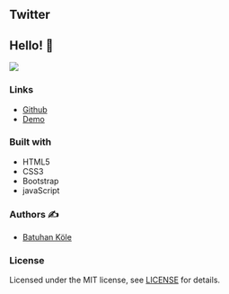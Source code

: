## Twitter

## Hello! 👋  

![](https://cdn.discordapp.com/attachments/882266990658588743/948610496859353138/Ekran_Alnts.PNG)


### Links

- [Github](https://github.com/batuhankole/twitter)
- [Demo](https://twitter-orcin-mu.vercel.app/)


### Built with 

- HTML5
- CSS3
- Bootstrap
- javaScript



### Authors :writing_hand:

- [Batuhan Köle](https://github.com/batuhankole)


###  License 

Licensed under the MIT license, see [LICENSE](https://github.com/batuhankole/twitter/blob/main/LICENSE) for details.
